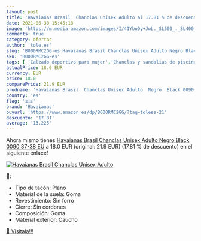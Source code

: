 ```yaml
---
layout: post
title: 'Havaianas Brasil  Chanclas Unisex Adulto al 17.81 % de descuento'
date: 2021-06-30 15:45:18
image: 'https://m.media-amazon.com/images/I/41YboDy+JwL._SL500_._SL400_.jpg'
comments: true
category: ofertas
author: 'tole.es'
slug: 'B000RMC2GG-es Havaianas Brasil Chanclas Unisex Adulto Negro Black 0090...'
sku: 'B000RMC2GG-es'
tags: [ 'Calzado deportivo para mujer','Chanclas y sandalias de piscina para mujer','Zapatillas y calzado deportivo para mujer','Zapatos','Zapatos para mujer','Zapatos y complementos','chanclas','havaianas', ]
actualPrice: 18.0 EUR
currency: EUR
price: 18.0
comparePrice: 21.9 EUR
prodname: 'Havaianas Brasil  Chanclas Unisex Adulto  Negro  Black 0090   37-38 EU'
country: 'es'
flag: '🇪🇸'
brand: 'Havaianas'
buyurl: 'https://www.amazon.es/dp/B000RMC2GG/?tag=tolees-21'
descuento: '17.81'
average: '13.225'
---
```


Ahora mismo tienes [Havaianas Brasil  Chanclas Unisex Adulto  Negro  Black 0090   37-38 EU](https://www.amazon.es/dp/B000RMC2GG/?tag=tolees-21) a 18.0 EUR (original: 21.9 EUR) (17.81 %  de descuento) en el siguiente enlace!

[![Havaianas Brasil  Chanclas Unisex Adulto](https://m.media-amazon.com/images/I/41YboDy+JwL._SL500_._SL400_.jpg)](https://www.amazon.es/dp/B000RMC2GG/?tag=tolees-21)

🔎:

- Tipo de tacón: Plano
- Material de la suela: Goma
- Revestimiento: Sin forro
- Cierre: Sin cordones
- Composición: Goma
- Material exterior: Caucho

[🛒 Visítala!!!](https://www.amazon.es/dp/B000RMC2GG/?tag=tolees-21)
